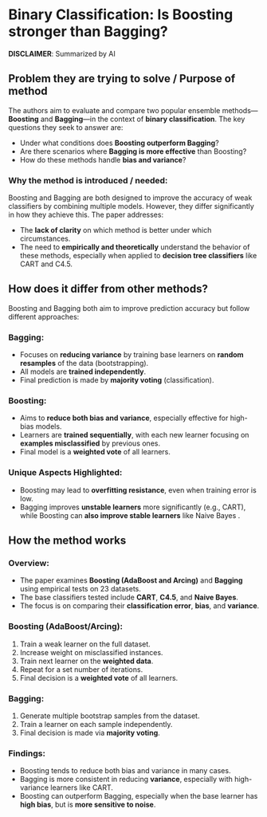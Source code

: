 # Binary Classification: Is Boosting stronger than Bagging?

**DISCLAIMER**: Summarized by AI

## Problem they are trying to solve / Purpose of method

The authors aim to evaluate and compare two popular ensemble methods—**Boosting** and
**Bagging**—in the context of **binary classification**.
The key questions they seek to answer are:

- Under what conditions does **Boosting outperform Bagging**?
- Are there scenarios where **Bagging is more effective** than Boosting?
- How do these methods handle **bias and variance**?

### Why the method is introduced / needed:

Boosting and Bagging are both designed to improve the accuracy of weak classifiers by combining multiple models.
However, they differ significantly in how they achieve this. The paper addresses:

- The **lack of clarity** on which method is better under which circumstances.
- The need to **empirically and theoretically** understand the behavior of these methods, especially when applied to **decision tree classifiers** like CART and C4.5.

## How does it differ from other methods?

Boosting and Bagging both aim to improve prediction accuracy but follow different approaches:

### Bagging:
- Focuses on **reducing variance** by training base learners on **random resamples** of the data (bootstrapping).
- All models are **trained independently**.
- Final prediction is made by **majority voting** (classification).

### Boosting:
- Aims to **reduce both bias and variance**, especially effective for high-bias models.
- Learners are **trained sequentially**, with each new learner focusing on **examples misclassified** by previous ones.
- Final model is a **weighted vote** of all learners.

### Unique Aspects Highlighted:
- Boosting may lead to **overfitting resistance**, even when training error is low.
- Bagging improves **unstable learners** more significantly (e.g., CART), while Boosting can **also improve stable learners** like Naive Bayes .

## How the method works

### Overview:

- The paper examines **Boosting (AdaBoost and Arcing)** and **Bagging** using empirical tests on 23 datasets.
- The base classifiers tested include **CART**, **C4.5**, and **Naive Bayes**.
- The focus is on comparing their **classification error**, **bias**, and **variance**.

### Boosting (AdaBoost/Arcing):
1. Train a weak learner on the full dataset.
2. Increase weight on misclassified instances.
3. Train next learner on the **weighted data**.
4. Repeat for a set number of iterations.
5. Final decision is a **weighted vote** of all learners.

### Bagging:
1. Generate multiple bootstrap samples from the dataset.
2. Train a learner on each sample independently.
3. Final decision is made via **majority voting**.

### Findings:
- Boosting tends to reduce both bias and variance in many cases.
- Bagging is more consistent in reducing **variance**, especially with high-variance learners like CART.
- Boosting can outperform Bagging, especially when the base learner has **high bias**, but is **more sensitive to noise**.
